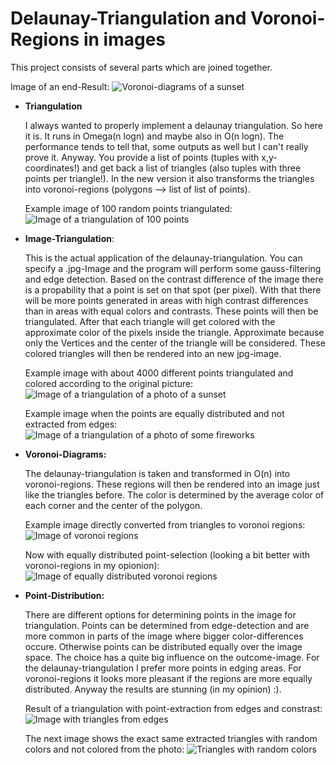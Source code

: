# Delaunay-Triangulation and Voronoi-Regions in images
This project consists of several parts which are joined together.

Image of an end-Result:
![Voronoi-diagrams of a sunset](https://github.com/MauriceGit/Delaunay_Triangulation/blob/master/Screenshots/LowRes/voronoi_equal_distributed_sunset_3.jpg "Voronoi diagrams of a sunset picture")


* **Triangulation**

    I always wanted to properly implement a delaunay triangulation. So here it is. It runs in
    Omega(n logn) and maybe also in O(n logn). The performance tends to tell that, some outputs
    as well but I can't really prove it.
    Anyway. You provide a list of points (tuples with x,y-coordinates!) and get back a list of
    triangles (also tuples with three points per triangle!).
    In the new version it also transforms the triangles into voronoi-regions 
    (polygons --> list of list of points).

    Example image of 100 random points triangulated:
    ![Image of a triangulation of 100 points](https://github.com/MauriceGit/Delaunay_Triangulation/blob/master/Screenshots/LowRes/100Points.jpg "Triangulation of 100 random points")

* **Image-Triangulation**:

    This is the actual application of the delaunay-triangulation. You can specify a .jpg-Image
    and the program will perform some gauss-filtering and edge detection. Based on the contrast
    difference of the image there is a propability that a point is set on that spot (per pixel).
    With that there will be more points generated in areas with high contrast differences than
    in areas with equal colors and contrasts.
    These points will then be triangulated.
    After that each triangle will get colored with the approximate color of the pixels inside
    the triangle. Approximate because only the Vertices and the center of the triangle will be
    considered.
    These colored triangles will then be rendered into an new jpg-image.

    Example image with about 4000 different points triangulated and colored according to the original picture:
    ![Image of a triangulation of a photo of a sunset](https://github.com/MauriceGit/Delaunay_Triangulation/blob/master/Screenshots/LowRes/sunset2_triangle_colored.jpg "Image-triangulation")

    Example image when the points are equally distributed and not extracted from edges:
    ![Image of a triangulation of a photo of some fireworks](https://github.com/MauriceGit/Delaunay_Triangulation/blob/master/Screenshots/LowRes/delaunay_equal_distributed_feuerwerk.jpg "Image-triangulation equally distributed")

* **Voronoi-Diagrams:**

    The delaunay-triangulation is taken and transformed in O(n) into voronoi-regions.
    These regions will then be rendered into an image just like the triangles before.
    The color is determined by the average color of each corner and the center of the
    polygon.

    Example image directly converted from triangles to voronoi regions:
    ![Image of voronoi regions](https://github.com/MauriceGit/Delaunay_Triangulation/blob/master/Screenshots/LowRes/voronoi_empuriabrava.jpg "Voronoi diagram from triangles")

    Now with equally distributed point-selection (looking a bit better with voronoi-regions in my opionion):
    ![Image of equally distributed voronoi regions](https://github.com/MauriceGit/Delaunay_Triangulation/blob/master/Screenshots/LowRes/voronoi_equal_distributed_sunset_4.jpg "Voronoi diagram from equally distributed triangles")

* **Point-Distribution:**

    There are different options for determining points in the image for triangulation.
    Points can be determined from edge-detection and are more common in parts of the image
    where bigger color-differences occure.
    Otherwise points can be distributed equally over the image space.
    The choice has a quite big influence on the outcome-image. For the delaunay-triangulation
    I prefer more points in edging areas. For voronoi-regions it looks more pleasant if the
    regions are more equally distributed.
    Anyway the results are stunning (in my opinion) :).

    Result of a triangulation with point-extraction from edges and constrast:
    ![Image with triangles from edges](https://github.com/MauriceGit/Delaunay_Triangulation/blob/master/Screenshots/LowRes/empuriabrava_01_triangled.jpg "triangulated image")

    The next image shows the exact same extracted triangles with random colors and not colored from the photo:
    ![Triangles with random colors](https://github.com/MauriceGit/Delaunay_Triangulation/blob/master/Screenshots/LowRes/empuriabrava_01_distribution.jpg "triangles with random colors")
